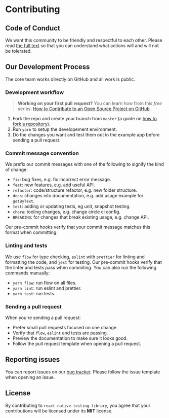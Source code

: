 # Contributing

## Code of Conduct

We want this community to be friendly and respectful to each other. Please read [the full text](/CODE_OF_CONDUCT.md) so that you can understand what actions will and will not be tolerated.

## Our Development Process

The core team works directly on GitHub and all work is public.

### Development workflow

> **Working on your first pull request?** You can learn how from this *free* series: [How to Contribute to an Open Source Project on GitHub](https://egghead.io/series/how-to-contribute-to-an-open-source-project-on-github).

1. Fork the repo and create your branch from `master` (a guide on [how to fork a repository](https://help.github.com/articles/fork-a-repo/)).
2. Run `yarn` to setup the developement environment.
3. Do the changes you want and test them out in the example app before sending a pull request.

### Commit message convention

We prefix our commit messages with one of the following to signify the kind of change:

* `fix`: bug fixes, e.g. fix incorrect error message.
* `feat`: new features, e.g. add useful API.
* `refactor`: code/structure refactor, e.g. new folder structure.
* `docs`: changes into documentation, e.g. add usage example for `getByText`.
* `test`: adding or updating tests, eg unit, snapshot testing.
* `chore`: tooling changes, e.g. change circle ci config.
* `BREAKING`: for changes that break existing usage, e.g. change API.

Our pre-commit hooks verify that your commit message matches this format when committing.

### Linting and tests

We use `flow` for type checking, `eslint` with `prettier` for linting and formatting the code, and `jest` for testing. Our pre-commit hooks verify that the linter and tests pass when commiting. You can also run the following commands manually:

* `yarn flow`: run flow on all files.
* `yarn lint`: run eslint and prettier.
* `yarn test`: run tests.

### Sending a pull request

When you're sending a pull request:

* Prefer small pull requests focused on one change.
* Verify that `flow`, `eslint` and tests are passing.
* Preview the documentation to make sure it looks good.
* Follow the pull request template when opening a pull request.

## Reporting issues

You can report issues on our [bug tracker](https://github.com/callstack/react-native-testing-library/issues). Please follow the issue template when opening an issue.

## License

By contributing to `react-native-testing-library`, you agree that your contributions will be licensed under its **MIT** license.
